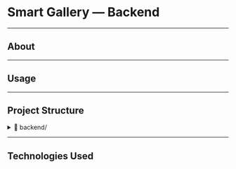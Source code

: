 # Smart Gallery — Backend

___
## About

___
## Usage

___
## Project Structure

<details>
  <summary>📂 backend/</summary>
  <ul>
    <li>📄 <code>.dockerignore</code> — Files and folders to exclude from Docker build context</li>
    <li>📄 <code>Dockerfile</code> — Instructions to build the backend Docker image</li>
    <li>📄 <code>requirements.txt</code> — Python dependencies for the backend</li>
    <details>
      <summary>📂 app/</summary>
      <ul>
        <li>📄 <code>main.py</code> — FastAPI application entry point</li>
        <li>📄 <code>config.py</code> — Application settings and configuration</li>
        <li>📄 <code>models.py</code> — SQLAlchemy models and database schemas</li>
        <li>📄 <code>router.py</code> — API router combining all endpoints</li>
        <li>📄 <code>schemas.py</code> — Pydantic models for request and response validation</li>
        <details>
          <summary>📂 api/</summary>
          <ul>
            <li>📄 <code>__init__.py</code> — Marks the API module</li>
            <li>📄 <code>ml_api.py</code> — Routes for interacting with the ML microservice</li>
          </ul>
        </details>
        <details>
          <summary>📂 database/</summary>
          <ul>
            <li>📄 <code>__init__.py</code> — Marks the database module</li>
            <li>📄 <code>minio_client.py</code> — Client setup for MinIO object storage</li>
            <li>📄 <code>postgres_client.py</code> — Client setup for PostgreSQL database</li>
            <li>📄 <code>qdrant_client.py</code> — Client setup for Qdrant vector database</li>
            <li>📄 <code>test_data.py</code> — Test data and helper functions for development</li>
          </ul>
        </details>
        <details>
          <summary>📂 repository/</summary>
          <ul>
            <li>📄 <code>__init__.py</code> — Marks the repository module</li>
            <li>📄 <code>base_repository.py</code> — Abstract base class for all repositories</li>
            <li>📄 <code>postgres_repository.py</code> — PostgreSQL-specific database operations</li>
            <li>📄 <code>minio_repository.py</code> — MinIO-specific storage operations</li>
            <li>📄 <code>qdrant_repository.py</code> — Qdrant-specific vector operations</li>
            <li>📄 <code>repository.py</code> — Aggregated interface for using all repositories</li>
          </ul>
        </details>
      </ul>
    </details>
  </ul>
</details>

___
## Technologies Used
